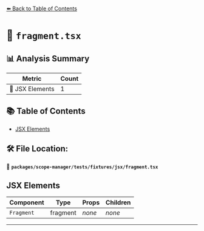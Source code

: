 [⬅️ Back to Table of Contents](../../../../../index.md)

# 📄 `fragment.tsx`

## 📊 Analysis Summary

| Metric | Count |
|--------|-------|
| 💠 JSX Elements | 1 |

## 📚 Table of Contents

- [JSX Elements](#jsx-elements)

## 🛠️ File Location:
📂 **`packages/scope-manager/tests/fixtures/jsx/fragment.tsx`**

## JSX Elements

| Component | Type | Props | Children |
|-----------|------|-------|----------|
| `Fragment` | fragment | *none* | *none* |


---